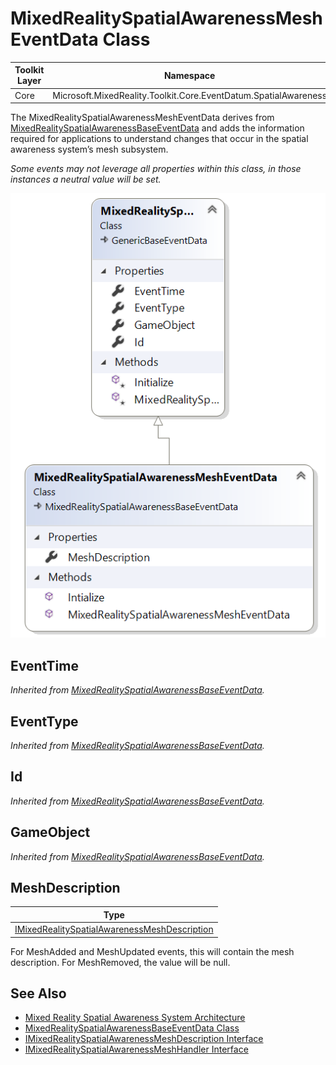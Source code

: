 # MixedRealitySpatialAwarenessMeshEventData Class

| Toolkit Layer | Namespace |
| --- | --- |
| Core | Microsoft.MixedReality.Toolkit.Core.EventDatum.SpatialAwareness |

The MixedRealitySpatialAwarenessMeshEventData derives from [MixedRealitySpatialAwarenessBaseEventData](./MixedRealitySpatialAwarenessBaseEventData.md) and adds the information required for applications to understand changes that occur in the spatial awareness system’s mesh subsystem.

*Some events may not leverage all properties within this class, in those instances a neutral value will be set.*

<img src="Images/MixedRealitySpatialAwarenessMeshEventData.png">

## EventTime

*Inherited from [MixedRealitySpatialAwarenessBaseEventData](./MixedRealitySpatialAwarenessBaseEventData.md).*

## EventType

*Inherited from [MixedRealitySpatialAwarenessBaseEventData](./MixedRealitySpatialAwarenessBaseEventData.md).*

## Id

*Inherited from [MixedRealitySpatialAwarenessBaseEventData](./MixedRealitySpatialAwarenessBaseEventData.md).*

## GameObject

*Inherited from [MixedRealitySpatialAwarenessBaseEventData](#mixedrealityspatialawarenessbaseeventdata).*

## MeshDescription

| Type |
| --- |
| [IMixedRealitySpatialAwarenessMeshDescription](./IMixedRealitySpatialAwarenessMeshDescription.md) |

For MeshAdded and MeshUpdated events, this will contain the mesh description. For MeshRemoved, the value will be null.

## See Also

- [Mixed Reality Spatial Awareness System Architecture](./SpatialAwarenessSystemArchitecture.md)
- [MixedRealitySpatialAwarenessBaseEventData Class](./MixedRealitySpatialAwarenessBaseEventData.md)
- [IMixedRealitySpatialAwarenessMeshDescription Interface](./IMixedRealitySpatialAwarenessMeshDescription.md)
- [IMixedRealitySpatialAwarenessMeshHandler Interface](./IMixedRealitySpatialAwarenessMeshHandler.md)
